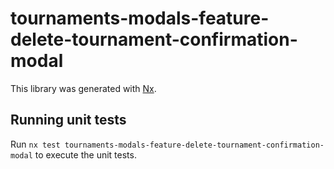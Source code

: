 # tournaments-modals-feature-delete-tournament-confirmation-modal

This library was generated with [Nx](https://nx.dev).

## Running unit tests

Run `nx test tournaments-modals-feature-delete-tournament-confirmation-modal` to execute the unit tests.

